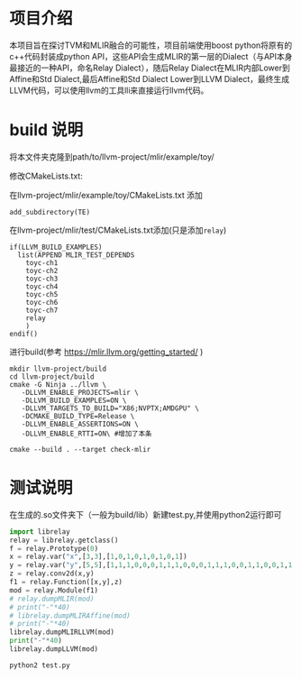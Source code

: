 # 项目介绍

本项目旨在探讨TVM和MLIR融合的可能性，项目前端使用boost python将原有的c++代码封装成python API，这些API会生成MLIR的第一层的Dialect（与API本身最接近的一种API，命名Relay Dialect），随后Relay Dialect在MLIR内部Lower到Affine和Std Dialect,最后Affine和Std Dialect Lower到LLVM Dialect，最终生成LLVM代码，可以使用llvm的工具lli来直接运行llvm代码。

# build 说明



将本文件夹克隆到path/to/llvm-project/mlir/example/toy/

修改CMakeLists.txt:

在llvm-project/mlir/example/toy/CMakeLists.txt 添加

```shell
add_subdirectory(TE)
```

在llvm-project/mlir/test/CMakeLists.txt添加(只是添加`relay`)

```shell
if(LLVM_BUILD_EXAMPLES)
  list(APPEND MLIR_TEST_DEPENDS
    toyc-ch1
    toyc-ch2
    toyc-ch3
    toyc-ch4
    toyc-ch5
    toyc-ch6
    toyc-ch7
    relay
    )
endif()
```

进行build(参考 https://mlir.llvm.org/getting_started/ )

```shell
mkdir llvm-project/build
cd llvm-project/build
cmake -G Ninja ../llvm \
   -DLLVM_ENABLE_PROJECTS=mlir \
   -DLLVM_BUILD_EXAMPLES=ON \
   -DLLVM_TARGETS_TO_BUILD="X86;NVPTX;AMDGPU" \
   -DCMAKE_BUILD_TYPE=Release \
   -DLLVM_ENABLE_ASSERTIONS=ON \
   -DLLVM_ENABLE_RTTI=ON\ #增加了本条

cmake --build . --target check-mlir
```

# 测试说明

在生成的.so文件夹下（一般为build/lib）新建test.py,并使用python2运行即可

```python
import librelay
relay = librelay.getclass()
f = relay.Prototype(0)
x = relay.var("x",[3,3],[1,0,1,0,1,0,1,0,1])
y = relay.var("y",[5,5],[1,1,1,0,0,0,1,1,1,0,0,0,1,1,1,0,0,1,1,0,0,1,1,0,0])
z = relay.conv2d(x,y)
f1 = relay.Function([x,y],z)
mod = relay.Module(f1)
# relay.dumpMLIR(mod)
# print("-"*40)
# librelay.dumpMLIRAffine(mod)
# print("-"*40)
librelay.dumpMLIRLLVM(mod)
print("-"*40)
librelay.dumpLLVM(mod)
```

```shell
python2 test.py
```

